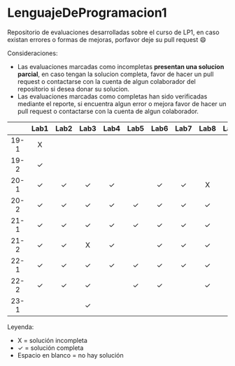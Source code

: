 # LenguajeDeProgramacion1
Repositorio de evaluaciones desarrolladas sobre el curso de LP1, en caso existan errores o formas de mejoras, porfavor deje su pull request :smile:

Consideraciones:

-   Las evaluaciones marcadas como incompletas **presentan una solucion parcial**, en caso tengan la solucion completa, favor de hacer un pull request o contactarse con la cuenta de algun colaborador del repositorio si desea donar su solucion.
-   Las evaluaciones marcadas como completas han sido verificadas mediante el reporte, si encuentra algun error o mejora  favor de hacer un pull request o contactarse con la cuenta de algun colaborador.




|       | Lab1  | Lab2  | Lab3  | Lab4  | Lab5  | Lab6  | Lab7  | Lab8  | Lab9  | Lab10 |  EX1  |  EX2  |
| :---: | :---: | :---: | :---: | :---: | :---: | :---: | :---: | :---: | :---: | :---: | :---: | :---: |
| 19-1  |   X   |       |       |       |       |       |       |       |       |       |       |       |
| 19-2  |   ✓   |       |       |       |       |       |       |       |       |       |       |       |
| 20-1  |   ✓   |   ✓   |   ✓   |   ✓   |       |   ✓   |   ✓   |   X   |       |   X   |   ✓   |   X   |
| 20-2  |   ✓   |   ✓   |   ✓   |   ✓   |   ✓   |   ✓   |   ✓   |   ✓   |   X   |       |   X   |   X   |
| 21-1  |   ✓   |   ✓   |   ✓   |   ✓   |   ✓   |   ✓   |   ✓   |   ✓   |   ✓   |   ✓   |   ✓   |   X   |
| 21-2  |   ✓   |   ✓   |   X   |   ✓   |       |   ✓   |   ✓   |   ✓   |   ✓   |   ✓   |   X   |   ✓   |
| 22-1  |   ✓   |   ✓   |   ✓   |   ✓   |   ✓   |   ✓   |   ✓   |   ✓   |   ✓   |   ✓   |   ✓   |   X   |
| 22-2  |   ✓   |   ✓   |   ✓   |       |   ✓   |   ✓   |       |   ✓   |   ✓   |       |       |       |
| 23-1  |       |       |   ✓   |       |       |       |       |       |       |       |       |       |

Leyenda:
- X = solución incompleta
- ✓ = solución completa
- Espacio en blanco = no hay solución



